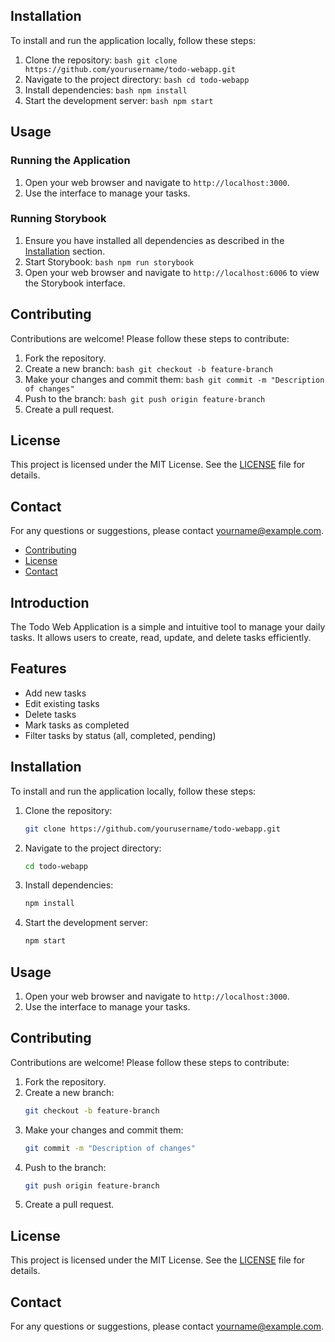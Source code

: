 
## Installation
To install and run the application locally, follow these steps:

1. Clone the repository:
        ```bash
        git clone https://github.com/yourusername/todo-webapp.git
        ```
2. Navigate to the project directory:
        ```bash
        cd todo-webapp
        ```
3. Install dependencies:
        ```bash
        npm install
        ```
4. Start the development server:
        ```bash
        npm start
        ```

## Usage

### Running the Application
1. Open your web browser and navigate to `http://localhost:3000`.
2. Use the interface to manage your tasks.

### Running Storybook
1. Ensure you have installed all dependencies as described in the [Installation](#installation) section.
2. Start Storybook:
        ```bash
        npm run storybook
        ```
3. Open your web browser and navigate to `http://localhost:6006` to view the Storybook interface.

## Contributing
Contributions are welcome! Please follow these steps to contribute:

1. Fork the repository.
2. Create a new branch:
        ```bash
        git checkout -b feature-branch
        ```
3. Make your changes and commit them:
        ```bash
        git commit -m "Description of changes"
        ```
4. Push to the branch:
        ```bash
        git push origin feature-branch
        ```
5. Create a pull request.

## License
This project is licensed under the MIT License. See the [LICENSE](LICENSE) file for details.

## Contact
For any questions or suggestions, please contact [yourname@example.com](mailto:yourname@example.com).

- [Contributing](#contributing)
- [License](#license)
- [Contact](#contact)

## Introduction
The Todo Web Application is a simple and intuitive tool to manage your daily tasks. It allows users to create, read, update, and delete tasks efficiently.

## Features
- Add new tasks
- Edit existing tasks
- Delete tasks
- Mark tasks as completed
- Filter tasks by status (all, completed, pending)

## Installation
To install and run the application locally, follow these steps:

1. Clone the repository:
    ```bash
    git clone https://github.com/yourusername/todo-webapp.git
    ```
2. Navigate to the project directory:
    ```bash
    cd todo-webapp
    ```
3. Install dependencies:
    ```bash
    npm install
    ```
4. Start the development server:
    ```bash
    npm start
    ```

## Usage
1. Open your web browser and navigate to `http://localhost:3000`.
2. Use the interface to manage your tasks.

## Contributing
Contributions are welcome! Please follow these steps to contribute:

1. Fork the repository.
2. Create a new branch:
    ```bash
    git checkout -b feature-branch
    ```
3. Make your changes and commit them:
    ```bash
    git commit -m "Description of changes"
    ```
4. Push to the branch:
    ```bash
    git push origin feature-branch
    ```
5. Create a pull request.

## License
This project is licensed under the MIT License. See the [LICENSE](LICENSE) file for details.

## Contact
For any questions or suggestions, please contact [yourname@example.com](mailto:yourname@example.com).
